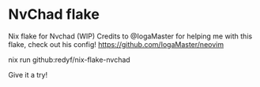 # NvChad flake
Nix flake for Nvchad (WIP) Credits to @IogaMaster for helping me with this flake, check out his config! https://github.com/IogaMaster/neovim

nix run github:redyf/nix-flake-nvchad

Give it a try!
